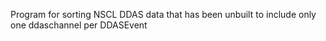 Program for sorting NSCL DDAS data that has been unbuilt to include only one ddaschannel per DDASEvent